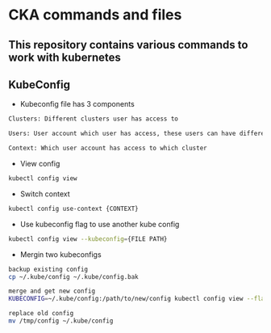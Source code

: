 # CKA commands and files

## This repository contains various commands to work with kubernetes

## KubeConfig

- Kubeconfig file has 3 components
```sh
Clusters: Different clusters user has access to

Users: User account which user has access, these users can have different privileges

Context: Which user account has access to which cluster
```

- View config
```sh
kubectl config view
```

- Switch context
```sh
kubectl config use-context {CONTEXT}
```

- Use kubeconfig flag to use another kube config
```sh
kubectl config view --kubeconfig={FILE PATH}
```

- Mergin two kubeconfigs
```sh
backup existing config
cp ~/.kube/config ~/.kube/config.bak

merge and get new config
KUBECONFIG=~/.kube/config:/path/to/new/config kubectl config view --flatten > /tmp/config

replace old config
mv /tmp/config ~/.kube/config 
```